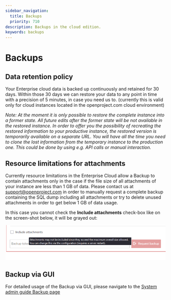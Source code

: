 ```yaml
---
sidebar_navigation:
  title: Backups
  priority: 710
description: Backups in the cloud edition.
keywords: backups
---
```


# Backups

## Data retention policy

Your Enterprise cloud data is backed up continuously and retained for 30 days. Within those 30 days we can restore your data to any point in time with a precision of 5 minutes, in case you need us to. (currently this is valid only for cloud instances located in the openproject.com cloud environment)

*Note: At the moment it is only possible to restore the complete instance into a former state. All future edits after the former state will be not available in the restored instance. In order to offer you the possibility of recreating the restored information to your productive instance, the restored version is temporarily available on a separate URL. You will have all the time you need to clone the lost information from the temporary instance to the production one. This could be done by using e.g. API calls or manual interaction.*   

## Resource limitations for attachments

Currently resource limitations in the Enterprise Cloud allow a Backup to contain attachments only in the case if the file size of all attachments of your instance are less than 1 GB of data. Please contact us at [support@openproject.com](mailto:support@openproject.com) in order to manually request a complete backup containing the SQL dump including all attachments or try to delete unused attachments in order to get below 1 GB of data usage.

In this case you cannot check the **Include attachments** check-box like on the screen-shot below, it will be grayed out:

![backup-enterprise-cloud](backup-enterprise-cloud.png)



## Backup via GUI

For detailed usage of the Backup via GUI, please navigate to the [System admin guide Backup page](../../../system-admin-guide/backup/)
